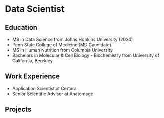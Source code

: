 # Data Scientist

## Education
- MS in Data Science from Johns Hopkins University (2024)
- Penn State College of Medicine (MD Candidate)
- MS in Human Nutrition from Columbia University
- Bachelors in Molecular & Cell Biology - Biochemistry from University of California, Berekley

## Work Experience
- Application Scientist at Certara
- Senior Scientific Advisor at Anatomage

## Projects
